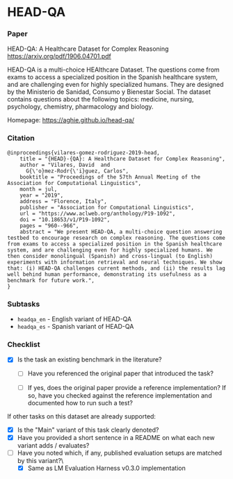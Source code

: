 # HEAD-QA

### Paper

HEAD-QA: A Healthcare Dataset for Complex Reasoning
https://arxiv.org/pdf/1906.04701.pdf

HEAD-QA is a multi-choice HEAlthcare Dataset. The questions come from exams to access a specialized position in the
Spanish healthcare system, and are challenging even for highly specialized humans. They are designed by the Ministerio
de Sanidad, Consumo y Bienestar Social.
The dataset contains questions about the following topics: medicine, nursing, psychology, chemistry, pharmacology and biology.

Homepage: https://aghie.github.io/head-qa/


### Citation

```
@inproceedings{vilares-gomez-rodriguez-2019-head,
    title = "{HEAD}-{QA}: A Healthcare Dataset for Complex Reasoning",
    author = "Vilares, David  and
      G{\'o}mez-Rodr{\'i}guez, Carlos",
    booktitle = "Proceedings of the 57th Annual Meeting of the Association for Computational Linguistics",
    month = jul,
    year = "2019",
    address = "Florence, Italy",
    publisher = "Association for Computational Linguistics",
    url = "https://www.aclweb.org/anthology/P19-1092",
    doi = "10.18653/v1/P19-1092",
    pages = "960--966",
    abstract = "We present HEAD-QA, a multi-choice question answering testbed to encourage research on complex reasoning. The questions come from exams to access a specialized position in the Spanish healthcare system, and are challenging even for highly specialized humans. We then consider monolingual (Spanish) and cross-lingual (to English) experiments with information retrieval and neural techniques. We show that: (i) HEAD-QA challenges current methods, and (ii) the results lag well behind human performance, demonstrating its usefulness as a benchmark for future work.",
}
```

### Subtasks

* `headqa_en` - English variant of HEAD-QA
* `headqa_es` - Spanish variant of HEAD-QA

### Checklist

* [x] Is the task an existing benchmark in the literature?
  * [ ] Have you referenced the original paper that introduced the task?
  * [ ] If yes, does the original paper provide a reference implementation? If so, have you checked against the reference implementation and documented how to run such a test?


If other tasks on this dataset are already supported:
* [x] Is the "Main" variant of this task clearly denoted?
* [x] Have you provided a short sentence in a README on what each new variant adds / evaluates?
* [ ] Have you noted which, if any, published evaluation setups are matched by this variant?\
  * [x] Same as LM Evaluation Harness v0.3.0 implementation
